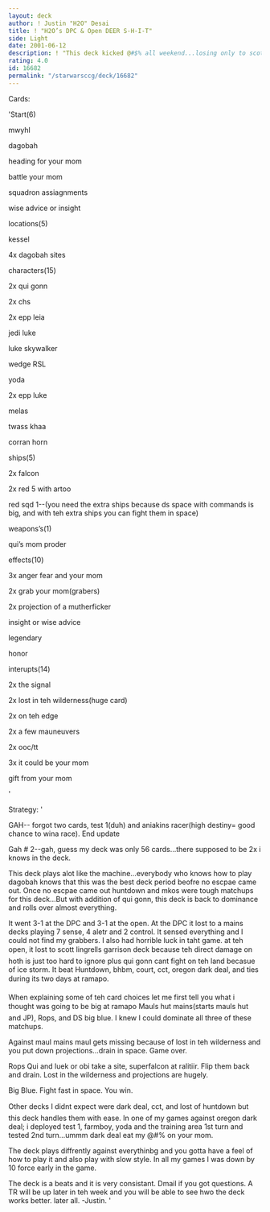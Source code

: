 ```yaml
---
layout: deck
author: ! Justin "H2O" Desai
title: ! "H2O’s DPC & Open DEER S-H-I-T"
side: Light
date: 2001-06-12
description: ! "This deck kicked @#$% all weekend...losing only to scott lingrell and another game that i had horrible luck in.  This deck is a beast."
rating: 4.0
id: 16682
permalink: "/starwarsccg/deck/16682"
---
```

Cards: 

'Start(6)

mwyhl

dagobah

heading for your mom

battle your mom

squadron assiagnments

wise advice or insight


locations(5)

kessel

4x dagobah sites


characters(15)

2x qui gonn

2x chs

2x epp leia

jedi luke

luke skywalker

wedge RSL

yoda

2x epp luke

melas

twass khaa

corran horn


ships(5)

2x falcon

2x red 5 with artoo

red sqd 1--(you need the extra ships because ds space with commands is big, and with teh extra ships you can fight them in space)


weapons’s(1)

qui’s mom proder


effects(10)

3x anger fear and your mom

2x grab your mom(grabers)

2x projection of a mutherficker

insight or wise advice

legendary

honor


interupts(14)

2x the signal

2x lost in teh wilderness(huge card)

2x on teh edge

2x a few mauneuvers

2x ooc/tt

3x it could be your mom

gift from your mom

'

Strategy: '

GAH--  forgot two cards, test 1(duh) and aniakins racer(high destiny= good chance to wina  race).  End update


Gah # 2--gah, guess my deck was only 56 cards...there supposed to be 2x i knows in the deck.

This deck plays alot like the machine...everybody who knows how to play dagobah knows that this was the best deck period beofre no escpae came out.  Once no escpae came out huntdown and mkos were tough matchups for this deck...But with addition of qui gonn, this deck is back to dominance and rolls over almost everything.

It went 3-1 at the DPC and 3-1 at the open.  At the DPC it lost to a mains decks playing 7 sense, 4 aletr and 2 control.  It sensed everything and I could not find my grabbers.  I also had horrible luck in taht game.  at teh open, it lost to scott lingrells garrison deck because teh direct damage on hoth is just too hard to ignore plus qui gonn cant fight on teh land becasue of ice storm.  It beat Huntdown, bhbm, court, cct, oregon dark deal, and ties during its two days at ramapo.


When explaining some of teh card choices let me first tell you what i thought was going to be big at ramapo  Mauls hut mains(starts mauls hut and JP), Rops, and DS big blue.  I knew I could dominate all three of these matchups.  


Against maul mains maul gets missing because of lost in teh wilderness and you put down projections...drain in space.  Game over.


Rops  Qui and luek or obi take a site, superfalcon at ralitiir.  Flip them back and drain.  Lost in the wilderness and projections are hugely.


Big Blue.  Fight fast in space.  You win.


Other decks I didnt expect were dark deal, cct, and lost of huntdown but this deck handles them with ease.  In one of my games against oregon dark deal; i deployed test 1, farmboy, yoda and the training area 1st turn and tested 2nd turn...ummm dark deal eat my @#$% while i @#$% on your mom.


The deck plays diffrently against everythinbg and you gotta have a feel of how to play it and also play with slow style.  In all  my games I was down by 10 force early in the game.  

 The deck is a beats and it is very consistant.  Dmail if you got questions.  A TR will be up later in teh week and you will be able to see hwo the deck works better.  later all.  -Justin.     '
